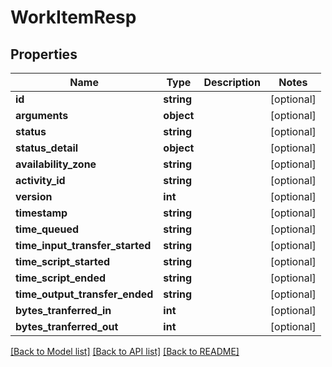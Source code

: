 # WorkItemResp

## Properties
Name | Type | Description | Notes
------------ | ------------- | ------------- | -------------
**id** | **string** |  | [optional] 
**arguments** | **object** |  | [optional] 
**status** | **string** |  | [optional] 
**status_detail** | **object** |  | [optional] 
**availability_zone** | **string** |  | [optional] 
**activity_id** | **string** |  | [optional] 
**version** | **int** |  | [optional] 
**timestamp** | **string** |  | [optional] 
**time_queued** | **string** |  | [optional] 
**time_input_transfer_started** | **string** |  | [optional] 
**time_script_started** | **string** |  | [optional] 
**time_script_ended** | **string** |  | [optional] 
**time_output_transfer_ended** | **string** |  | [optional] 
**bytes_tranferred_in** | **int** |  | [optional] 
**bytes_tranferred_out** | **int** |  | [optional] 

[[Back to Model list]](../README.md#documentation-for-models) [[Back to API list]](../README.md#documentation-for-api-endpoints) [[Back to README]](../README.md)


